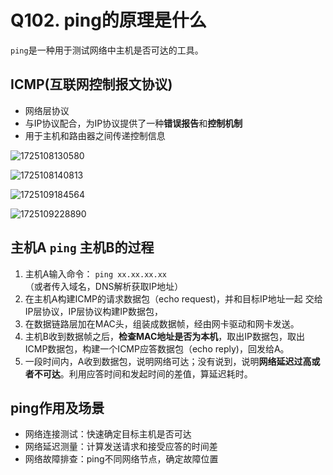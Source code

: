 # Q102. ping的原理是什么

`ping`是一种用于测试网络中主机是否可达的工具。

## ICMP(互联网控制报文协议)

+ 网络层协议
+ 与IP协议配合，为IP协议提供了一种**错误报告**和**控制机制**
+ 用于主机和路由器之间传递控制信息

![1725108130580](C:\Users\HP\AppData\Roaming\Typora\typora-user-images\1725108130580.png)

![1725108140813](C:\Users\HP\AppData\Roaming\Typora\typora-user-images\1725108140813.png)

![1725109184564](C:\Users\HP\AppData\Roaming\Typora\typora-user-images\1725109184564.png)

![1725109228890](C:\Users\HP\AppData\Roaming\Typora\typora-user-images\1725109228890.png)



## 主机A `ping` 主机B的过程

1. 主机A输入命令： `ping xx.xx.xx.xx` （或者传入域名，DNS解析获取IP地址）
2. 在主机A构建ICMP的请求数据包（echo request)，并和目标IP地址一起 交给IP层协议，IP层协议构建IP数据包，
3. 在数据链路层加在MAC头，组装成数据帧，经由网卡驱动和网卡发送。
4. 主机B收到数据帧之后，**检查MAC地址是否为本机**，取出IP数据包，取出ICMP数据包，构建一个ICMP应答数据包（echo reply)，回发给A。
5. 一段时间内，A收到数据包，说明网络可达；没有说到，说明**网络延迟过高或者不可达**。利用应答时间和发起时间的差值，算延迟耗时。





## ping作用及场景

+ 网络连接测试：快速确定目标主机是否可达
+ 网络延迟测量：计算发送请求和接受应答的时间差
+ 网络故障排查：ping不同网络节点，确定故障位置